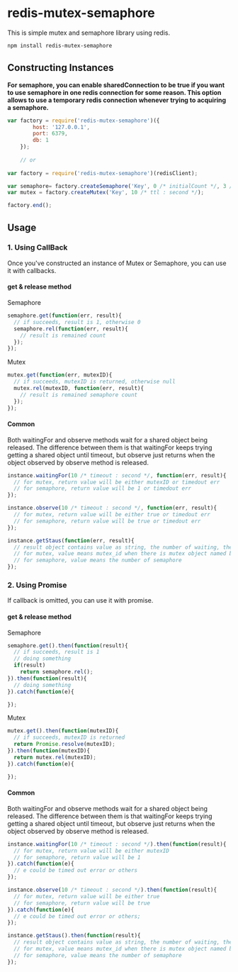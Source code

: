 # redis-mutex-semaphore
This is simple mutex and semaphore library using redis.

```sh
npm install redis-mutex-semaphore
```

## Constructing Instances

**For semaphore, you can enable sharedConnection to be true if you want to use semaphore in one redis connection for some reason. This option allows to use a temporary redis connection whenever trying to acquiring a semaphore.**

```js
var factory = require('redis-mutex-semaphore')({
  		host: '127.0.0.1',
  		port: 6379,
  		db: 1
  	});
  	
  	// or
  
var factory = require('redis-mutex-semaphore')(redisClient);	

var semaphore= factory.createSemaphore('Key', 0 /* initialCount */, 3 /* maxCount */, false /* sharedConnection */);
var mutex = factory.createMutex('Key', 10 /* ttl : second */); 

factory.end(); 
```

## Usage

### 1. Using CallBack

Once you've constructed an instance of Mutex or Semaphore, you can use it with callbacks.

#### get & release method

Semaphore

```js
semaphore.get(function(err, result){
  // if succeeds, result is 1, otherwise 0
  semaphore.rel(function(err, result){
    // result is remained count
  });
});
```

Mutex

```js
mutex.get(function(err, mutexID){
  // if succeeds, mutexID is returned, otherwise null
  mutex.rel(mutexID, function(err, result){
    // result is remained semaphore count
  });
});
```

#### Common

Both waitingFor and observe methods wait for a shared object being released.
The difference between them is that waitingFor keeps trying getting a shared object until timeout, but observe just returns when the object observed by observe method is released.

```js
instance.waitingFor(10 /* timeout : second */, function(err, result){
  // for mutex, return value will be either mutexID or timedout err
  // for semaphore, return value will be 1 or timedout err
});

instance.observe(10 /* timeout : second */, function(err, result){
  // for mutex, return value will be either true or timedout err
  // for semaphore, return value will be true or timedout err
});

instance.getStaus(function(err, result){
  // result object contains value as string, the number of waiting, the number of observing
  // for mutex, value means mutex_id when there is mutex object named by key
  // for semaphore, value means the number of semaphore
});
```

### 2. Using Promise

If callback is omitted, you can use it with promise.

#### get & release method 

Semaphore

```js
semaphore.get().then(function(result){
  // if succeeds, result is 1
  // doing something
  if(result)  
    return semaphore.rel();
}).then(function(result){
  // doing something
}).catch(function(e){

});
```

Mutex

```js
mutex.get().then(function(mutexID){
  // if succeeds, mutexID is returned
  return Promise.resolve(mutexID);
}).then(function(mutexID){
  return mutex.rel(mutexID);
}).catch(function(e){

});
```

#### Common

Both waitingFor and observe methods wait for a shared object being released.
The difference between them is that waitingFor keeps trying getting a shared object until timeout, but observe just returns when the object observed by observe method is released.

```js
instance.waitingFor(10 /* timeout : second */).then(function(result){
  // for mutex, return value will be either mutexID
  // for semaphore, return value will be 1
}).catch(function(e){
  // e could be timed out error or others
});

instance.observe(10 /* timeout : second */).then(function(result){
  // for mutex, return value will be either true
  // for semaphore, return value will be true
}).catch(function(e){
  // e could be timed out error or others;
});

instance.getStaus().then(function(result){
  // result object contains value as string, the number of waiting, the number of observing
  // for mutex, value means mutex_id when there is mutex object named by key
  // for semaphore, value means the number of semaphore
});
```
